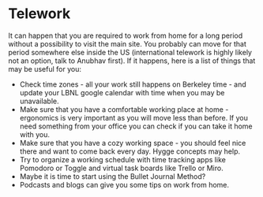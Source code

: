# Telework

It can happen that you are required to work from home for a long period without a possibility to visit the main site. You probably can move for that period somewhere else inside the US (international telework is highly likely not an option, talk to Anubhav first). If it happens, here is a list of things that may be useful for you:

* Check time zones - all your work still happens on Berkeley time - and update your LBNL google calendar with time when you may be unavailable.
* Make sure that you have a comfortable working place at home - ergonomics is very important as you will move less than before. If you need something from your office you can check if you can take it home with you.
* Make sure that you have a cozy working space - you should feel nice there and want to come back every day. Hygge concepts may help.
* Try to organize a working schedule with time tracking apps like Pomodoro or Toggle and virtual task boards like Trello or Miro.
* Maybe it is time to start using the Bullet Journal Method?&#x20;
* Podcasts and blogs can give you some tips on work from home.
